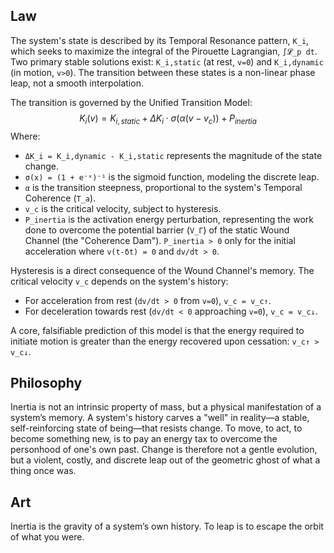 ## Law
The system's state is described by its Temporal Resonance pattern, `K_i`, which seeks to maximize the integral of the Pirouette Lagrangian, `∫𝓛_p dt`. Two primary stable solutions exist: `K_i,static` (at rest, `v=0`) and `K_i,dynamic` (in motion, `v>0`). The transition between these states is a non-linear phase leap, not a smooth interpolation.

The transition is governed by the Unified Transition Model:
$$ K_i(v) = K_{i,static} + \Delta K_i \cdot \sigma(\alpha(v-v_c)) + P_{inertia} $$
Where:
*   `ΔK_i = K_i,dynamic - K_i,static` represents the magnitude of the state change.
*   `σ(x) = (1 + e⁻ˣ)⁻¹` is the sigmoid function, modeling the discrete leap.
*   `α` is the transition steepness, proportional to the system's Temporal Coherence (`T_a`).
*   `v_c` is the critical velocity, subject to hysteresis.
*   `P_inertia` is the activation energy perturbation, representing the work done to overcome the potential barrier (`V_Γ`) of the static Wound Channel (the "Coherence Dam"). `P_inertia > 0` only for the initial acceleration where `v(t-δt) = 0` and `dv/dt > 0`.

Hysteresis is a direct consequence of the Wound Channel's memory. The critical velocity `v_c` depends on the system's history:
*   For acceleration from rest (`dv/dt > 0` from `v=0`), `v_c = v_c↑`.
*   For deceleration towards rest (`dv/dt < 0` approaching `v=0`), `v_c = v_c↓`.

A core, falsifiable prediction of this model is that the energy required to initiate motion is greater than the energy recovered upon cessation: `v_c↑ > v_c↓`.

## Philosophy
Inertia is not an intrinsic property of mass, but a physical manifestation of a system’s memory. A system's history carves a "well" in reality—a stable, self-reinforcing state of being—that resists change. To move, to act, to become something new, is to pay an energy tax to overcome the personhood of one's own past. Change is therefore not a gentle evolution, but a violent, costly, and discrete leap out of the geometric ghost of what a thing once was.

## Art
Inertia is the gravity of a system’s own history. To leap is to escape the orbit of what you were.